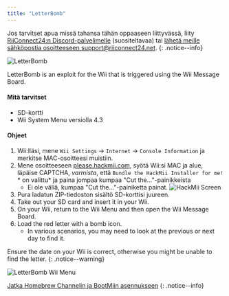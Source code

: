 ```yaml
---
title: "LetterBomb"
---
```


Jos tarvitset apua missä tahansa tähän oppaaseen liittyvässä, liity [RiiConnect24:n Discord-palvelimelle](https://discord.gg/rc24) (suositeltavaa) tai [ lähetä meille sähköpostia osoitteeseen support@riiconnect24.net](mailto:support@riiconnect24.net).
{: .notice--info}

![LetterBomb](/images/letterbomb.png)

LetterBomb is an exploit for the Wii that is triggered using the Wii Message Board.

#### Mitä tarvitset
- SD-kortti
- Wii System Menu versiolla 4.3

#### Ohjeet


1. Wii:lläsi, mene `Wii Settings` -> `Internet` -> `Console Information` ja merkitse MAC-osoitteesi muistiin.
1. Mene osoitteeseen [please.hackmii.com](https://please.hackmii.com), syötä Wii:si MAC ja alue, läpäise CAPTCHA, *varmista*, että `Bundle the HackMii Installer for me!` * on valittu* ja paina jompaa kumpaa "Cut the..."-painikkeista
   - Ei ole väliä, kumpaa "Cut the..."-painiketta painat. ![HackMii Screen](/images/Wii/LetterBomb-PC.png)
1. Pura ladatun ZIP-tiedoston sisältö SD-korttisi juureen.
1. Take out your SD card and insert it in your Wii.
1. On your Wii, return to the Wii Menu and then open the Wii Message Board.
1. Load the red letter with a bomb icon.
   - In various scenarios, you may need to look at the previous or next day to find it.

Ensure the date on your Wii is correct, otherwise you might be unable to find the letter.
{: .notice--warning}


![LetterBomb Wii Menu](/images/Wii/LetterBomb-Wii.png)

[Jatka Homebrew Channelin ja BootMiin asennukseen](hbc)
{: .notice--info}
